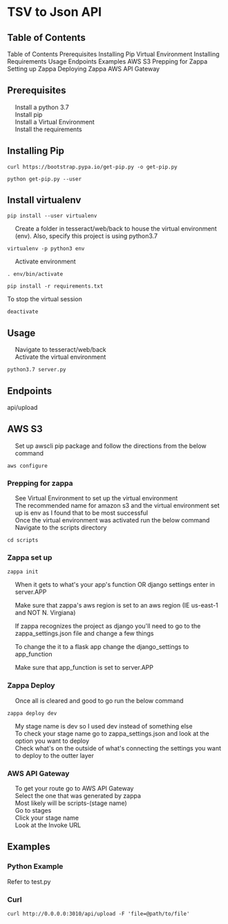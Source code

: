 # TSV to Json API

<div id='toc'>

## Table of Contents
  [Table of Contents](#toc)
  [Prerequisites](#pre)
  [Installing Pip](#pip)
  [Virtual Environment](#venv)
  [Installing Requirements](#req)
  [Usage](#use)
  [Endpoints](#end)
  [Examples](#ex)
  [AWS S3](#s3)
  [Prepping for Zappa](#prepzap)
  [Setting up Zappa](#setupzap)
  [Deploying Zappa](#deployzap)
  [AWS API Gateway](#apigate)

<div id='pre'>

## Prerequisites

- Install a [python 3.7](https://www.python.org/downloads/)
- Install [pip](#pip)
- Install a [Virtual Environment](#venv)
- Install the [requirements](#req)

<div id='pip'>

## Installing Pip

`curl https://bootstrap.pypa.io/get-pip.py -o get-pip.py`

`python get-pip.py --user`

<div id='venv'>

## Install virtualenv  

`pip install --user virtualenv`

- Create a folder in tesseract/web/back to house the virtual environment (env). Also, specify this project is using python3.7

`virtualenv -p python3 env`

- Activate environment  

`. env/bin/activate`

<div id='req'>

`pip install -r requirements.txt`

To stop the virtual session  

`deactivate`

<div id='use'>

## Usage

- Navigate to tesseract/web/back
- Activate the [virtual environment](#venv)
```console
python3.7 server.py
```

<div id='end'>

## Endpoints

api/upload

<div id='s3'>

## AWS S3

- Set up awscli pip package and follow the directions from the below command
```console
aws configure
```

<div id='prepzap'>

### Prepping for zappa
- See [Virtual Environment](#venv) to set up the virtual environment
- The recommended name for amazon s3 and the virtual environment set up is env as I found that to be most successful
- Once the virtual environment was activated run the below command
- Navigate to the scripts directory
```console
cd scripts
```

<div id='setupzap'>

### Zappa set up
```console
zappa init
```
- When it gets to what's your app's function OR django settings enter in server.APP
- Make sure that zappa's aws region is set to an aws region (IE us-east-1 and NOT N. Virgiana)

- If zappa recognizes the project as django you'll need to go to the zappa_settings.json file and change a few things
- To change the it to a flask app change the django_settings to app_function
- Make sure that app_function is set to server.APP

<div id='deployzap'>

### Zappa Deploy

- Once all is cleared and good to go run the below command
```console
zappa deploy dev
```

- My stage name is dev so I used dev instead of something else
- To check your stage name go to zappa_settings.json and look at the option you want to deploy
- Check what's on the outside of what's connecting the settings you want to deploy to the outter layer

<div id='apigate'>

### AWS API Gateway

- To get your route go to AWS API Gateway
- Select the one that was generated by zappa
- Most likely will be scripts-(stage name)
- Go to stages
- Click your stage name
- Look at the Invoke URL

<div id='ex'>

## Examples

### Python Example
Refer to test.py

### Curl
```console
curl http://0.0.0.0:3010/api/upload -F 'file=@path/to/file'
```